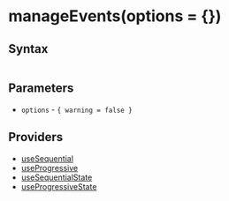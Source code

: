 # manageEvents(options = {})

## Syntax

```js
```

## Parameters

* `options` - `{ warning = false }`

## Providers

* [useSequential](useSequential.md)
* [useProgressive](useProgressive.md)
* [useSequentialState](useSequentialState.md)
* [useProgressiveState](useProgressiveState.md)

